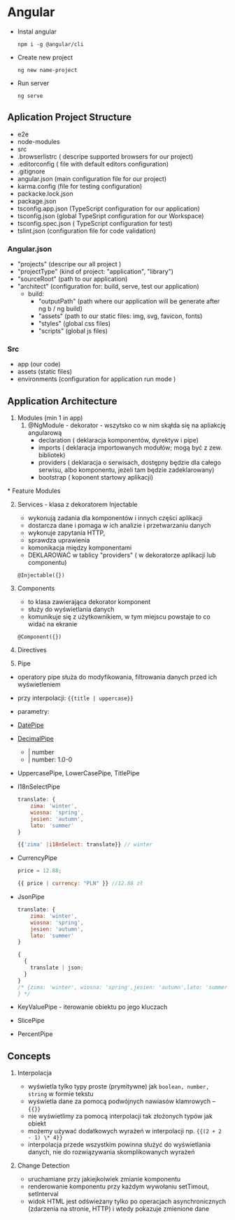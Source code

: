 # Angular

- Instal angular

  ```
  npm i -g @angular/cli
  ```

- Create new project

  ```
  ng new name-project
  ```

- Run server
  ```
  ng serve
  ```

## Aplication Project Structure

- e2e
- node-modules
- src
- .browserlistrc ( descripe supported browsers for our project)
- .editorconfig ( file with default editors configuration)
- .gitignore
- angular.json (main configuration file for our project)
- karma.config (file for testing configuration)
- packacke.lock.json
- package.json
- tsconfig.app.json (TypeScript configuration for our application)
- tsconfig.json (global TypeSript configuration for our Workspace)
- tsconfig.spec.json ( TypeScript configuration for test)
- tslint.json (configuration file for code validation)

### Angular.json

- "projects" (descripe our all project )
- "projectType" (kind of project: "application", "library")
- "sourceRoot" (path to our application)
- "architect" (configuration for: build, serve, test our application)
  - build:
    - "outputPath" (path where our application will be generate after ng b / ng build)
    - "assets" (path to our static files: img, svg, favicon, fonts)
    - "styles" (global css files)
    - "scripts" (global js files)

### Src

- app (our code)
- assets (static files)
- environments (configuration for application run mode )

## Application Architecture

1. Modules (min 1 in app)
   1. @NgModule - dekorator - wszytsko co w nim skąłda się na apliakcję angularową
      - declaration ( deklaracja komponentów, dyrektyw i pipe)
      - imports ( deklaracja importowanych modułów; mogą być z zew. bibliotek)
      - providers ( deklaracja o serwisach, dostępny będzie dla całego serwisu, albo komponentu, jeżeli tam będzie zadeklarowany)
      - bootstrap ( koponent startowy aplikacji)

\* Feature Modules

2.  Services - klasa z dekoratorem Injectable
    - wykonują zadania dla komponentów i innych części aplikacji
    - dostarcza dane i pomaga w ich analizie i przetwarzaniu danych
    - wykonuje zapytania HTTP,
    - sprawdza uprawienia
    - komonikacja między komponentami
    - DEKLAROWAĆ w tablicy "providers" ( w dekoratorze aplikacji lub componentu)
    ```
    @Injectable({})
    ```
3.  Components

    - to klasa zawierająca dekorator komponent
    - służy do wyświetlania danych
    - komunikuje się z użytkownikiem, w tym miejscu powstaje to co widać na ekranie

    ```
    @Component({})
    ```

4.  Directives
5.  Pipe

- operatory pipe służa do modyfikowania, filtrowania danych przed ich wyświetleniem
- przy interpolacji: `{{title | uppercase}}`
- parametry:
- [DatePipe](https://angular.io/api/common/DatePipe)
- [DecimalPipe](https://angular.io/api/common/DecimalPipe)
  - | number
  - | number: 1.0-0
- UppercasePipe, LowerCasePipe, TitlePipe
- I18nSelectPipe
  ```js
  translate: {
      zima: 'winter',
      wiosna: 'spring',
      jesien: 'autumn',
      lato: 'summer'
  }
  ```
  ```js
  {{'zima' |i18nSelect: translate}} // winter
  ```
- CurrencyPipe

  ```js
  price = 12.88;
  ```

  ```js
  {{ price | currency: "PLN" }} //12.88 zł
  ```

- JsonPipe
  ```js
  translate: {
      zima: 'winter',
      wiosna: 'spring',
      jesien: 'autumn',
      lato: 'summer'
  }
  ```
  ```js
  {
    {
      translate | json;
    }
  }
  /* {zima: 'winter', wiosna: 'spring',jesien: 'autumn',lato: 'summer'
  } */
  ```
- KeyValuePipe - iterowanie obiektu po jego kluczach
- SlicePipe
- PercentPipe

## Concepts

1. Interpolacja

   - wyświetla tylko typy proste (prymitywne) jak `boolean, number, string` w formie tekstu
   - wyświetla dane za pomocą podwójnych nawiasów klamrowych – `{‌{}}`
   - nie wyświetlimy za pomocą interpolacji tak złożonych typów jak obiekt
   - możemy używać dodatkowych wyrażeń w interpolacji np. `{‌{(2 + 2 - 1) \* 4}}`
   - interpolacja przede wszystkim powinna służyć do wyświetlania danych, nie do rozwiązywania skomplikowanych wyrażeń

2. Change Detection
   - uruchamiane przy jakiejkolwiek zmianie komponentu
   - renderowanie komponentu przy każdym wywołaniu setTimout, setInterval
   - widok HTML jest odświeżany tylko po operacjach asynchronicznych (zdarzenia na stronie, HTTP) i wtedy pokazuje zmienione dane
